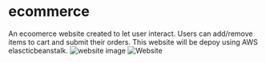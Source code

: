# ecommerce
An ecoomerce website created to let user interact. Users can add/remove items to cart and submit their orders. This website will be depoy using AWS elascticbeanstalk. 
<img src="/ecommerce/front.png" alt="website image">
![Website](ecoomerce/front.png)
